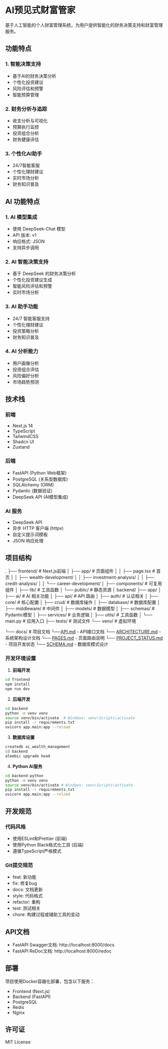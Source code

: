 # AI预见式财富管家

基于人工智能的个人财富管理系统，为用户提供智能化的财务决策支持和财富管理服务。

## 功能特点

### 1. 智能决策支持
- 基于AI的财务决策分析
- 个性化投资建议
- 风险评估和预警
- 智能预算管理

### 2. 财务分析与追踪
- 收支分析与可视化
- 预算执行监控
- 投资组合分析
- 财务健康评估

### 3. 个性化AI助手
- 24/7智能客服
- 个性化理财建议
- 实时市场分析
- 财务知识普及

## AI 功能特点

### 1. AI 模型集成
- 使用 DeepSeek-Chat 模型
- API 版本: v1
- 响应格式: JSON
- 支持异步调用

### 2. AI 智能决策支持
- 基于 DeepSeek 的财务决策分析
- 个性化投资建议生成
- 智能风险评估和预警
- 实时市场分析

### 3. AI 助手功能
- 24/7 智能客服支持
- 个性化理财建议
- 投资策略分析
- 财务知识普及

### 4. AI 分析能力
- 用户画像分析
- 投资组合评估
- 风险偏好分析
- 市场趋势预测

## 技术栈
### 前端
- Next.js 14
- TypeScript
- TailwindCSS
- Shadcn UI
- Zustand

### 后端
- FastAPI (Python Web框架)
- PostgreSQL (关系型数据库)
- SQLAlchemy (ORM)
- Pydantic (数据验证)
- DeepSeek API (AI模型集成)

### AI 服务
- DeepSeek API
- 异步 HTTP 客户端 (httpx)
- 自定义提示词模板
- JSON 响应处理

## 项目结构
.
├── frontend/           # Next.js前端
│   ├── app/           # 页面组件
│   │   ├── page.tsx   # 首页
│   │   ├── wealth-development/
│   │   ├── investment-analysis/
│   │   ├── credit-analysis/
│   │   └── career-development/
│   ├── components/    # 可复用组件
│   ├── lib/          # 工具函数
│   └── public/       # 静态资源
│
backend/
├── app/
│   ├── ai/          # AI 相关功能
│   ├── api/         # API 路由
│   ├── auth/        # 认证相关
│   ├── core/        # 核心配置
│   ├── crud/        # 数据库操作
│   ├── database/    # 数据库配置
│   ├── middleware/  # 中间件
│   ├── models/      # 数据模型
│   ├── schemas/     # Pydantic模型
│   ├── services/    # 业务逻辑
│   ├── utils/       # 工具函数
│   └── main.py      # 应用入口
├── tests/           # 测试文件
└── venv/            # 虚拟环境

└── docs/             # 项目文档
    └──[API.md](./API.md) - API接口文档
    └── [ARCHITECTURE.md](./ARCHITECTURE.md) - 系统架构设计文档
    └── [PAGES.md](./PAGES.md) - 页面路由说明
    └── [PROJECT_STATUS.md](./PROJECT_STATUS.md) - 项目开发状态
    └── [SCHEMA.md](./SCHEMA.md) - 数据库模式设计

### 开发环境设置

1. **前端开发**
```bash
cd frontend
npm install
npm run dev
```

2. **后端开发**
```bash
cd backend
python -m venv venv
source venv/bin/activate  # Windows: venv\Scripts\activate
pip install -r requirements.txt
uvicorn app.main:app --reload
```

3. **数据库设置**
```bash
createdb ai_wealth_management
cd backend
alembic upgrade head
```

4. **Python AI服务**
```bash
cd backend-python
python -m venv venv
source venv/bin/activate # Windows: venv\Scripts\activate
pip install -r requirements.txt
uvicorn app.main:app --reload
```

## 开发规范

### 代码风格
- 使用ESLint和Prettier (前端)
- 使用Python Black格式化工具 (后端)
- 遵循TypeScript严格模式

### Git提交规范
- feat: 新功能
- fix: 修复bug
- docs: 文档更新
- style: 代码格式
- refactor: 重构
- test: 测试相关
- chore: 构建过程或辅助工具的变动

## API文档
- FastAPI Swagger文档: http://localhost:8000/docs
- FastAPI ReDoc文档: http://localhost:8000/redoc

## 部署
项目使用Docker容器化部署，包含以下服务：
- Frontend (Next.js)
- Backend (FastAPI)
- PostgreSQL
- Redis
- Nginx


## 许可证
MIT License
